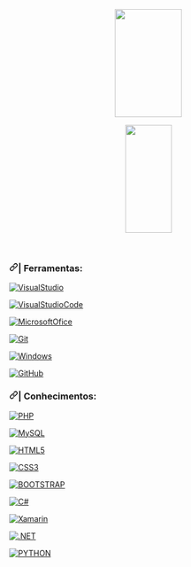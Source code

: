 <div align="center">
<img height="195px" width="49%" src="https://github-readme-stats.vercel.app/api?username=VictorVendrameto&show_icons=true&theme=github_dark" data-canonical-src="https://github-readme-stats.vercel.app/api?username=VictorVendrameto&amp;show_icons=true&amp;theme=github_dark&amp;include_all_commits=true&amp;count_private=true" style="max-width: 100%;"/>

<img height="195px" width="41%" src="https://github-readme-stats.vercel.app/api/top-langs/?username=VictorVendrameto&amp;layout=compact&amp;langs_count=7&amp;theme=github_dark" data-canonical-src="https://github-readme-stats.vercel.app/api/top-langs/?username=VictorVendrameto&amp;layout=compact&amp;langs_count=7&amp;theme=github_dark
" style="max-width:100%;"/>
</div>

</br>

<h3 dir="auto"><a id="user-content-tools--ferramentas" class="anchor" aria-hidden="true" href="#ferramentas"><svg class="octicon octicon-link" viewBox="0 0 16 16" version="1.1" width="16" height="16" aria-hidden="true"><path fill-rule="evenodd" d="M7.775 3.275a.75.75 0 001.06 1.06l1.25-1.25a2 2 0 112.83 2.83l-2.5 2.5a2 2 0 01-2.83 0 .75.75 0 00-1.06 1.06 3.5 3.5 0 004.95 0l2.5-2.5a3.5 3.5 0 00-4.95-4.95l-1.25 1.25zm-4.69 9.64a2 2 0 010-2.83l2.5-2.5a2 2 0 012.83 0 .75.75 0 001.06-1.06 3.5 3.5 0 00-4.95 0l-2.5 2.5a3.5 3.5 0 004.95 4.95l1.25-1.25a.75.75 0 00-1.06-1.06l-1.25 1.25a2 2 0 01-2.83 0z"></path></svg></a>| Ferramentas:</h3>

<p dir="auto"><a target="_blank" rel="noopener noreferrer" href="https://camo.githubusercontent.com/2e7f37ad51ff5e491aff103a0a0c4093208cbbf0278b9c58fa8b0e05e335a90d/68747470733a2f2f696d672e736869656c64732e696f2f62616467652f56697375616c5f53747564696f2d3543324439313f7374796c653d666f722d7468652d6261646765266c6f676f3d76697375616c25323073747564696f266c6f676f436f6c6f723d7768697465"><img src="https://camo.githubusercontent.com/2e7f37ad51ff5e491aff103a0a0c4093208cbbf0278b9c58fa8b0e05e335a90d/68747470733a2f2f696d672e736869656c64732e696f2f62616467652f56697375616c5f53747564696f2d3543324439313f7374796c653d666f722d7468652d6261646765266c6f676f3d76697375616c25323073747564696f266c6f676f436f6c6f723d7768697465" alt="VisualStudio" data-canonical-src="https://img.shields.io/badge/Visual_Studio-5C2D91?style=for-the-badge&amp;logo=visual%20studio&amp;logoColor=white" style="max-width: 100%;"></a>&nbsp;

<a target="_blank" rel="noopener noreferrer" href="https://camo.githubusercontent.com/42ada9cc774b9d2b4cf35691820a881d70657ae42c3a074f00c7e9add6352361/68747470733a2f2f696d672e736869656c64732e696f2f62616467652f56697375616c5f53747564696f5f436f64652d3030373844343f7374796c653d666f722d7468652d6261646765266c6f676f3d76697375616c25323073747564696f253230636f6465266c6f676f436f6c6f723d7768697465"><img src="https://camo.githubusercontent.com/42ada9cc774b9d2b4cf35691820a881d70657ae42c3a074f00c7e9add6352361/68747470733a2f2f696d672e736869656c64732e696f2f62616467652f56697375616c5f53747564696f5f436f64652d3030373844343f7374796c653d666f722d7468652d6261646765266c6f676f3d76697375616c25323073747564696f253230636f6465266c6f676f436f6c6f723d7768697465" alt="VisualStudioCode" data-canonical-src="https://img.shields.io/badge/Visual_Studio_Code-0078D4?style=for-the-badge&amp;logo=visual%20studio%20code&amp;logoColor=white" style="max-width: 100%;"></a>&nbsp;

<a target="_blank" rel="noopener noreferrer" href="https://camo.githubusercontent.com/7a9f81fa65414698593f11241441b84b05a384143dc213abf28836863e7f7de2/68747470733a2f2f696d672e736869656c64732e696f2f62616467652f4d6963726f736f66745f4f66666963652d4438334230313f7374796c653d666f722d7468652d6261646765266c6f676f3d6d6963726f736f66742d6f6666696365266c6f676f436f6c6f723d7768697465"><img src="https://camo.githubusercontent.com/7a9f81fa65414698593f11241441b84b05a384143dc213abf28836863e7f7de2/68747470733a2f2f696d672e736869656c64732e696f2f62616467652f4d6963726f736f66745f4f66666963652d4438334230313f7374796c653d666f722d7468652d6261646765266c6f676f3d6d6963726f736f66742d6f6666696365266c6f676f436f6c6f723d7768697465" alt="MicrosoftOfice" data-canonical-src="https://img.shields.io/badge/Microsoft_Office-D83B01?style=for-the-badge&amp;logo=microsoft-office&amp;logoColor=white" style="max-width: 100%;"></a>&nbsp;

<a target="_blank" rel="noopener noreferrer" href="https://camo.githubusercontent.com/06c6858186510906c21d8c951168d55d976d7dfb9176ed6125c55b8a7de0baae/68747470733a2f2f696d672e736869656c64732e696f2f62616467652f4749542d4534344333303f7374796c653d666f722d7468652d6261646765266c6f676f3d676974266c6f676f436f6c6f723d7768697465"><img src="https://camo.githubusercontent.com/06c6858186510906c21d8c951168d55d976d7dfb9176ed6125c55b8a7de0baae/68747470733a2f2f696d672e736869656c64732e696f2f62616467652f4749542d4534344333303f7374796c653d666f722d7468652d6261646765266c6f676f3d676974266c6f676f436f6c6f723d7768697465" alt="Git" data-canonical-src="https://img.shields.io/badge/GIT-E44C30?style=for-the-badge&amp;logo=git&amp;logoColor=white" style="max-width: 100%;"></a>&nbsp;

<a target="_blank" rel="noopener noreferrer" href="https://camo.githubusercontent.com/41281b9a32f13ac5b9d41ed9bae12c0de662f948f9bf59fd19df354fe49af146/68747470733a2f2f696d672e736869656c64732e696f2f62616467652f57696e646f77732d3030373844363f7374796c653d666f722d7468652d6261646765266c6f676f3d77696e646f7773266c6f676f436f6c6f723d7768697465"><img src="https://camo.githubusercontent.com/41281b9a32f13ac5b9d41ed9bae12c0de662f948f9bf59fd19df354fe49af146/68747470733a2f2f696d672e736869656c64732e696f2f62616467652f57696e646f77732d3030373844363f7374796c653d666f722d7468652d6261646765266c6f676f3d77696e646f7773266c6f676f436f6c6f723d7768697465" alt="Windows" data-canonical-src="https://img.shields.io/badge/Windows-0078D6?style=for-the-badge&amp;logo=windows&amp;logoColor=white" style="max-width: 100%;"></a>&nbsp;

<a target="_blank" rel="noopener noreferrer" href="https://camo.githubusercontent.com/fbc3df79ffe1a99e482b154b29262ecbb10d6ee4ed22faa82683aa653d72c4e1/68747470733a2f2f696d672e736869656c64732e696f2f62616467652f4769744875622d3130303030303f7374796c653d666f722d7468652d6261646765266c6f676f3d676974687562266c6f676f436f6c6f723d7768697465"><img src="https://camo.githubusercontent.com/fbc3df79ffe1a99e482b154b29262ecbb10d6ee4ed22faa82683aa653d72c4e1/68747470733a2f2f696d672e736869656c64732e696f2f62616467652f4769744875622d3130303030303f7374796c653d666f722d7468652d6261646765266c6f676f3d676974687562266c6f676f436f6c6f723d7768697465" alt="GitHub" data-canonical-src="https://img.shields.io/badge/GitHub-100000?style=for-the-badge&amp;logo=github&amp;logoColor=white" style="max-width: 100%;"></a>&nbsp;</p>

<h3 dir="auto"><a id="user-content-main-skills--principais-habilidades" class="anchor" aria-hidden="true" href="#conhecimentos"><svg class="octicon octicon-link" viewBox="0 0 16 16" version="1.1" width="16" height="16" aria-hidden="true"><path fill-rule="evenodd" d="M7.775 3.275a.75.75 0 001.06 1.06l1.25-1.25a2 2 0 112.83 2.83l-2.5 2.5a2 2 0 01-2.83 0 .75.75 0 00-1.06 1.06 3.5 3.5 0 004.95 0l2.5-2.5a3.5 3.5 0 00-4.95-4.95l-1.25 1.25zm-4.69 9.64a2 2 0 010-2.83l2.5-2.5a2 2 0 012.83 0 .75.75 0 001.06-1.06 3.5 3.5 0 00-4.95 0l-2.5 2.5a3.5 3.5 0 004.95 4.95l1.25-1.25a.75.75 0 00-1.06-1.06l-1.25 1.25a2 2 0 01-2.83 0z"></path></svg></a>| Conhecimentos:</h3>

<p dir="auto"><a target="_blank" rel="noopener noreferrer" href="https://camo.githubusercontent.com/02914afc1f51d55c8acac01c200a410efd74fffdff325678f6df6c22ae68a7ee/68747470733a2f2f696d672e736869656c64732e696f2f62616467652f5048502d3737374242343f7374796c653d666f722d7468652d6261646765266c6f676f3d706870266c6f676f436f6c6f723d7768697465"><img src="https://camo.githubusercontent.com/02914afc1f51d55c8acac01c200a410efd74fffdff325678f6df6c22ae68a7ee/68747470733a2f2f696d672e736869656c64732e696f2f62616467652f5048502d3737374242343f7374796c653d666f722d7468652d6261646765266c6f676f3d706870266c6f676f436f6c6f723d7768697465" alt="PHP" data-canonical-src="https://img.shields.io/badge/PHP-777BB4?style=for-the-badge&amp;logo=php&amp;logoColor=white" style="max-width: 100%;"></a>&nbsp;

<a target="_blank" rel="noopener noreferrer" href="https://camo.githubusercontent.com/988b23566a8e239f9717abbed64d36834115c8a8c7082a71c358e04f47f8398c/68747470733a2f2f696d672e736869656c64732e696f2f62616467652f4d7953514c2d3030303030463f7374796c653d666f722d7468652d6261646765266c6f676f3d6d7973716c266c6f676f436f6c6f723d7768697465"><img src="https://camo.githubusercontent.com/988b23566a8e239f9717abbed64d36834115c8a8c7082a71c358e04f47f8398c/68747470733a2f2f696d672e736869656c64732e696f2f62616467652f4d7953514c2d3030303030463f7374796c653d666f722d7468652d6261646765266c6f676f3d6d7973716c266c6f676f436f6c6f723d7768697465" alt="MySQL" data-canonical-src="https://img.shields.io/badge/MySQL-00000F?style=for-the-badge&amp;logo=mysql&amp;logoColor=white" style="max-width: 100%;"></a>&nbsp;

<a target="_blank" rel="noopener noreferrer" href="https://camo.githubusercontent.com/d63d473e728e20a286d22bb2226a7bf45a2b9ac6c72c59c0e61e9730bfe4168c/68747470733a2f2f696d672e736869656c64732e696f2f62616467652f48544d4c352d4533344632363f7374796c653d666f722d7468652d6261646765266c6f676f3d68746d6c35266c6f676f436f6c6f723d7768697465"><img src="https://camo.githubusercontent.com/d63d473e728e20a286d22bb2226a7bf45a2b9ac6c72c59c0e61e9730bfe4168c/68747470733a2f2f696d672e736869656c64732e696f2f62616467652f48544d4c352d4533344632363f7374796c653d666f722d7468652d6261646765266c6f676f3d68746d6c35266c6f676f436f6c6f723d7768697465" alt="HTML5" data-canonical-src="https://img.shields.io/badge/HTML5-E34F26?style=for-the-badge&amp;logo=html5&amp;logoColor=white" style="max-width: 100%;"></a>&nbsp;

<a target="_blank" rel="noopener noreferrer" href="https://camo.githubusercontent.com/3a0f693cfa032ea4404e8e02d485599bd0d192282b921026e89d271aaa3d7565/68747470733a2f2f696d672e736869656c64732e696f2f62616467652f435353332d3135373242363f7374796c653d666f722d7468652d6261646765266c6f676f3d63737333266c6f676f436f6c6f723d7768697465"><img src="https://camo.githubusercontent.com/3a0f693cfa032ea4404e8e02d485599bd0d192282b921026e89d271aaa3d7565/68747470733a2f2f696d672e736869656c64732e696f2f62616467652f435353332d3135373242363f7374796c653d666f722d7468652d6261646765266c6f676f3d63737333266c6f676f436f6c6f723d7768697465" alt="CSS3" data-canonical-src="https://img.shields.io/badge/CSS3-1572B6?style=for-the-badge&amp;logo=css3&amp;logoColor=white" style="max-width: 100%;"></a>&nbsp;

<a target="_blank" rel="noopener noreferrer" href="https://camo.githubusercontent.com/b13ed67c809178963ce9d538175b02649800772be1ce0cb02da5879e5614e236/68747470733a2f2f696d672e736869656c64732e696f2f62616467652f426f6f7473747261702d3536334437433f7374796c653d666f722d7468652d6261646765266c6f676f3d626f6f747374726170266c6f676f436f6c6f723d7768697465"><img src="https://camo.githubusercontent.com/b13ed67c809178963ce9d538175b02649800772be1ce0cb02da5879e5614e236/68747470733a2f2f696d672e736869656c64732e696f2f62616467652f426f6f7473747261702d3536334437433f7374796c653d666f722d7468652d6261646765266c6f676f3d626f6f747374726170266c6f676f436f6c6f723d7768697465" alt="BOOTSTRAP" data-canonical-src="https://img.shields.io/badge/Bootstrap-563D7C?style=for-the-badge&amp;logo=bootstrap&amp;logoColor=white" style="max-width: 100%;"></a>&nbsp;

<a target="_blank" rel="noopener noreferrer" href="https://camo.githubusercontent.com/dd433625a6e00049c26f08143705ff9e32d5da44f503f1be133664b11e37e34b/68747470733a2f2f696d672e736869656c64732e696f2f62616467652f432532332d3233393132303f7374796c653d666f722d7468652d6261646765266c6f676f3d632d7368617270266c6f676f436f6c6f723d7768697465"><img src="https://camo.githubusercontent.com/dd433625a6e00049c26f08143705ff9e32d5da44f503f1be133664b11e37e34b/68747470733a2f2f696d672e736869656c64732e696f2f62616467652f432532332d3233393132303f7374796c653d666f722d7468652d6261646765266c6f676f3d632d7368617270266c6f676f436f6c6f723d7768697465" alt="C#" data-canonical-src="https://img.shields.io/badge/C%23-239120?style=for-the-badge&amp;logo=c-sharp&amp;logoColor=white" style="max-width: 100%;"></a>&nbsp;

<a target="_blank" rel="noopener noreferrer" href="https://camo.githubusercontent.com/d25c4d1cf1c4f610accb01dc371fc0dbd82da827e81d32f8afeff28e5b289043/68747470733a2f2f696d672e736869656c64732e696f2f62616467652f58616d6172696e2d3334393844423f7374796c653d666f722d7468652d6261646765266c6f676f3d78616d6172696e266c6f676f436f6c6f723d7768697465"><img src="https://camo.githubusercontent.com/d25c4d1cf1c4f610accb01dc371fc0dbd82da827e81d32f8afeff28e5b289043/68747470733a2f2f696d672e736869656c64732e696f2f62616467652f58616d6172696e2d3334393844423f7374796c653d666f722d7468652d6261646765266c6f676f3d78616d6172696e266c6f676f436f6c6f723d7768697465" alt="Xamarin" data-canonical-src="https://img.shields.io/badge/Xamarin-3498DB?style=for-the-badge&amp;logo=xamarin&amp;logoColor=white" style="max-width: 100%;"></a>&nbsp;</p>

<a target="_blank" rel="noopener noreferrer" href="https://camo.githubusercontent.com/f36a579a7440dd2cd03da4903249f86d0d44cb7020fd902512bccd139784b363/68747470733a2f2f696d672e736869656c64732e696f2f62616467652f2e4e45542d3543324439313f7374796c653d666f722d7468652d6261646765266c6f676f3d2e6e6574266c6f676f436f6c6f723d7768697465"><img src="https://camo.githubusercontent.com/f36a579a7440dd2cd03da4903249f86d0d44cb7020fd902512bccd139784b363/68747470733a2f2f696d672e736869656c64732e696f2f62616467652f2e4e45542d3543324439313f7374796c653d666f722d7468652d6261646765266c6f676f3d2e6e6574266c6f676f436f6c6f723d7768697465" alt=".NET" data-canonical-src="https://img.shields.io/badge/.NET-5C2D91?style=for-the-badge&amp;logo=.net&amp;logoColor=white" style="max-width: 100%;"></a>

<a target="_blank" rel="noopener noreferrer" href="https://camo.githubusercontent.com/27250b9f428b32314f8610e1a996939cc116da5f8c4d8a2f8ed37104275085b8/68747470733a2f2f696d672e736869656c64732e696f2f62616467652f507974686f6e2d3134333534433f7374796c653d666f722d7468652d6261646765266c6f676f3d707974686f6e266c6f676f436f6c6f723d7768697465"><img src="https://camo.githubusercontent.com/27250b9f428b32314f8610e1a996939cc116da5f8c4d8a2f8ed37104275085b8/68747470733a2f2f696d672e736869656c64732e696f2f62616467652f507974686f6e2d3134333534433f7374796c653d666f722d7468652d6261646765266c6f676f3d707974686f6e266c6f676f436f6c6f723d7768697465" alt="PYTHON" data-canonical-src="https://img.shields.io/badge/Python-14354C?style=for-the-badge&amp;logo=python&amp;logoColor=white" style="max-width: 100%;"></a>
